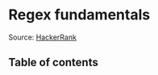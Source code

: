 # Regex fundamentals

Source: [HackerRank](https://www.hackerrank.com/domains/regex)

## Table of contents

##
